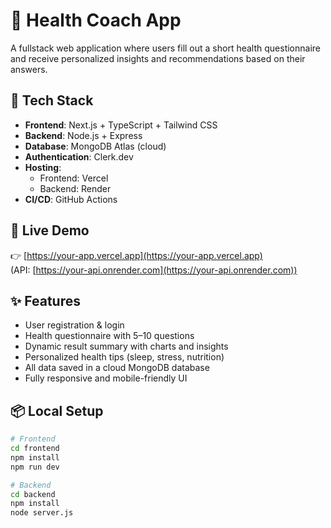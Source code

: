 # 🧠 Health Coach App

A fullstack web application where users fill out a short health questionnaire and receive personalized insights and recommendations based on their answers.

## 🔧 Tech Stack

- **Frontend**: Next.js + TypeScript + Tailwind CSS
- **Backend**: Node.js + Express
- **Database**: MongoDB Atlas (cloud)
- **Authentication**: Clerk.dev
- **Hosting**:
  - Frontend: Vercel
  - Backend: Render
- **CI/CD**: GitHub Actions

## 🚀 Live Demo

👉 [https://your-app.vercel.app](https://your-app.vercel.app)  
(API: [https://your-api.onrender.com](https://your-api.onrender.com))

## ✨ Features

- User registration & login
- Health questionnaire with 5–10 questions
- Dynamic result summary with charts and insights
- Personalized health tips (sleep, stress, nutrition)
- All data saved in a cloud MongoDB database
- Fully responsive and mobile-friendly UI

## 📦 Local Setup

```bash
# Frontend
cd frontend
npm install
npm run dev

# Backend
cd backend
npm install
node server.js
